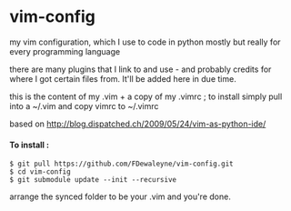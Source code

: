 vim-config
==========

my vim configuration, which I use to code in python mostly but really for every programming language

there are many plugins that I link to and use - and probably credits for where I got certain files from. It'll be added here in due time.


this is the content of my .vim + a copy of my .vimrc ; to install simply pull into a ~/.vim and copy vimrc to ~/.vimrc

based on  http://blog.dispatched.ch/2009/05/24/vim-as-python-ide/

#### To install :

~~~
$ git pull https://github.com/FDewaleyne/vim-config.git
$ cd vim-config
$ git submodule update --init --recursive
~~~

arrange the synced folder to be your .vim and you're done.
